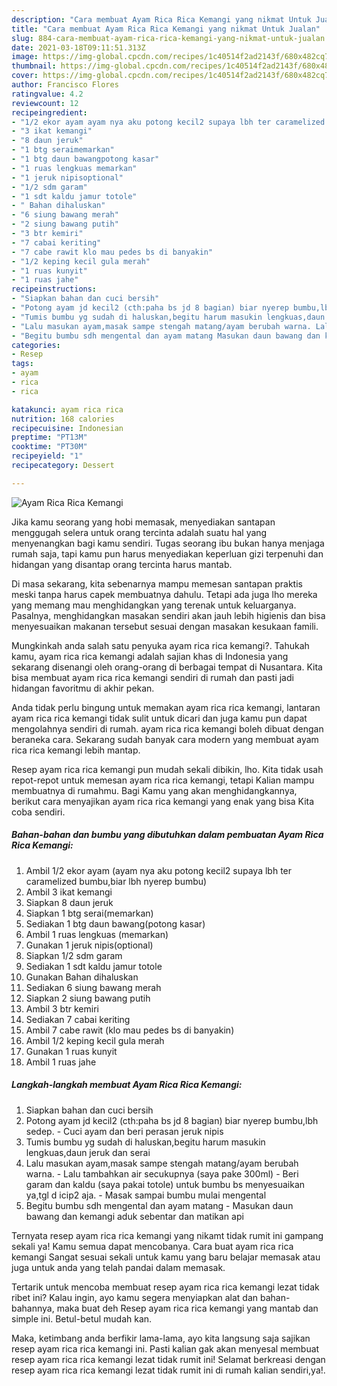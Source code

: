 ```yaml
---
description: "Cara membuat Ayam Rica Rica Kemangi yang nikmat Untuk Jualan"
title: "Cara membuat Ayam Rica Rica Kemangi yang nikmat Untuk Jualan"
slug: 884-cara-membuat-ayam-rica-rica-kemangi-yang-nikmat-untuk-jualan
date: 2021-03-18T09:11:51.313Z
image: https://img-global.cpcdn.com/recipes/1c40514f2ad2143f/680x482cq70/ayam-rica-rica-kemangi-foto-resep-utama.jpg
thumbnail: https://img-global.cpcdn.com/recipes/1c40514f2ad2143f/680x482cq70/ayam-rica-rica-kemangi-foto-resep-utama.jpg
cover: https://img-global.cpcdn.com/recipes/1c40514f2ad2143f/680x482cq70/ayam-rica-rica-kemangi-foto-resep-utama.jpg
author: Francisco Flores
ratingvalue: 4.2
reviewcount: 12
recipeingredient:
- "1/2 ekor ayam ayam nya aku potong kecil2 supaya lbh ter caramelized bumbubiar lbh nyerep bumbu"
- "3 ikat kemangi"
- "8 daun jeruk"
- "1 btg seraimemarkan"
- "1 btg daun bawangpotong kasar"
- "1 ruas lengkuas memarkan"
- "1 jeruk nipisoptional"
- "1/2 sdm garam"
- "1 sdt kaldu jamur totole"
- " Bahan dihaluskan"
- "6 siung bawang merah"
- "2 siung bawang putih"
- "3 btr kemiri"
- "7 cabai keriting"
- "7 cabe rawit klo mau pedes bs di banyakin"
- "1/2 keping kecil gula merah"
- "1 ruas kunyit"
- "1 ruas jahe"
recipeinstructions:
- "Siapkan bahan dan cuci bersih"
- "Potong ayam jd kecil2 (cth:paha bs jd 8 bagian) biar nyerep bumbu,lbh sedep. Cuci ayam dan beri perasan jeruk nipis"
- "Tumis bumbu yg sudah di haluskan,begitu harum masukin lengkuas,daun jeruk dan serai"
- "Lalu masukan ayam,masak sampe stengah matang/ayam berubah warna. Lalu tambahkan air secukupnya (saya pake 300ml) Beri garam dan kaldu (saya pakai totole) untuk bumbu bs menyesuaikan ya,tgl d icip2 aja. Masak sampai bumbu mulai mengental"
- "Begitu bumbu sdh mengental dan ayam matang Masukan daun bawang dan kemangi aduk sebentar dan matikan api"
categories:
- Resep
tags:
- ayam
- rica
- rica

katakunci: ayam rica rica 
nutrition: 168 calories
recipecuisine: Indonesian
preptime: "PT13M"
cooktime: "PT30M"
recipeyield: "1"
recipecategory: Dessert

---
```



![Ayam Rica Rica Kemangi](https://img-global.cpcdn.com/recipes/1c40514f2ad2143f/680x482cq70/ayam-rica-rica-kemangi-foto-resep-utama.jpg)

Jika kamu seorang yang hobi memasak, menyediakan santapan menggugah selera untuk orang tercinta adalah suatu hal yang menyenangkan bagi kamu sendiri. Tugas seorang ibu bukan hanya menjaga rumah saja, tapi kamu pun harus menyediakan keperluan gizi terpenuhi dan hidangan yang disantap orang tercinta harus mantab.

Di masa  sekarang, kita sebenarnya mampu memesan santapan praktis meski tanpa harus capek membuatnya dahulu. Tetapi ada juga lho mereka yang memang mau menghidangkan yang terenak untuk keluarganya. Pasalnya, menghidangkan masakan sendiri akan jauh lebih higienis dan bisa menyesuaikan makanan tersebut sesuai dengan masakan kesukaan famili. 



Mungkinkah anda salah satu penyuka ayam rica rica kemangi?. Tahukah kamu, ayam rica rica kemangi adalah sajian khas di Indonesia yang sekarang disenangi oleh orang-orang di berbagai tempat di Nusantara. Kita bisa membuat ayam rica rica kemangi sendiri di rumah dan pasti jadi hidangan favoritmu di akhir pekan.

Anda tidak perlu bingung untuk memakan ayam rica rica kemangi, lantaran ayam rica rica kemangi tidak sulit untuk dicari dan juga kamu pun dapat mengolahnya sendiri di rumah. ayam rica rica kemangi boleh dibuat dengan beraneka cara. Sekarang sudah banyak cara modern yang membuat ayam rica rica kemangi lebih mantap.

Resep ayam rica rica kemangi pun mudah sekali dibikin, lho. Kita tidak usah repot-repot untuk memesan ayam rica rica kemangi, tetapi Kalian mampu membuatnya di rumahmu. Bagi Kamu yang akan menghidangkannya, berikut cara menyajikan ayam rica rica kemangi yang enak yang bisa Kita coba sendiri.

<!--inarticleads1-->

##### Bahan-bahan dan bumbu yang dibutuhkan dalam pembuatan Ayam Rica Rica Kemangi:

1. Ambil 1/2 ekor ayam (ayam nya aku potong kecil2 supaya lbh ter caramelized bumbu,biar lbh nyerep bumbu)
1. Ambil 3 ikat kemangi
1. Siapkan 8 daun jeruk
1. Siapkan 1 btg serai(memarkan)
1. Sediakan 1 btg daun bawang(potong kasar)
1. Ambil 1 ruas lengkuas (memarkan)
1. Gunakan 1 jeruk nipis(optional)
1. Siapkan 1/2 sdm garam
1. Sediakan 1 sdt kaldu jamur totole
1. Gunakan  Bahan dihaluskan
1. Sediakan 6 siung bawang merah
1. Siapkan 2 siung bawang putih
1. Ambil 3 btr kemiri
1. Sediakan 7 cabai keriting
1. Ambil 7 cabe rawit (klo mau pedes bs di banyakin)
1. Ambil 1/2 keping kecil gula merah
1. Gunakan 1 ruas kunyit
1. Ambil 1 ruas jahe




<!--inarticleads2-->

##### Langkah-langkah membuat Ayam Rica Rica Kemangi:

1. Siapkan bahan dan cuci bersih
1. Potong ayam jd kecil2 (cth:paha bs jd 8 bagian) biar nyerep bumbu,lbh sedep. - Cuci ayam dan beri perasan jeruk nipis
1. Tumis bumbu yg sudah di haluskan,begitu harum masukin lengkuas,daun jeruk dan serai
1. Lalu masukan ayam,masak sampe stengah matang/ayam berubah warna. - Lalu tambahkan air secukupnya (saya pake 300ml) - Beri garam dan kaldu (saya pakai totole) untuk bumbu bs menyesuaikan ya,tgl d icip2 aja. - Masak sampai bumbu mulai mengental
1. Begitu bumbu sdh mengental dan ayam matang - Masukan daun bawang dan kemangi aduk sebentar dan matikan api




Ternyata resep ayam rica rica kemangi yang nikamt tidak rumit ini gampang sekali ya! Kamu semua dapat mencobanya. Cara buat ayam rica rica kemangi Sangat sesuai sekali untuk kamu yang baru belajar memasak atau juga untuk anda yang telah pandai dalam memasak.

Tertarik untuk mencoba membuat resep ayam rica rica kemangi lezat tidak ribet ini? Kalau ingin, ayo kamu segera menyiapkan alat dan bahan-bahannya, maka buat deh Resep ayam rica rica kemangi yang mantab dan simple ini. Betul-betul mudah kan. 

Maka, ketimbang anda berfikir lama-lama, ayo kita langsung saja sajikan resep ayam rica rica kemangi ini. Pasti kalian gak akan menyesal membuat resep ayam rica rica kemangi lezat tidak rumit ini! Selamat berkreasi dengan resep ayam rica rica kemangi lezat tidak rumit ini di rumah kalian sendiri,ya!.

